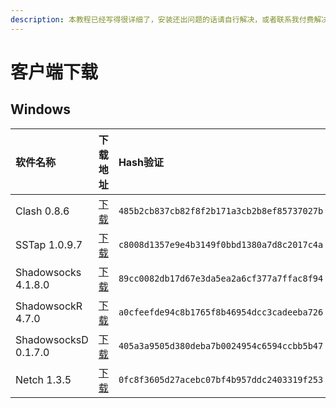 ```yaml
---
description: 本教程已经写得很详细了，安装还出问题的话请自行解决，或者联系我付费解决
---
```


# 客户端下载

## Windows

| 软件名称 | 下载地址 | Hash验证 |
| :--- | :--- | :--- |
| Clash 0.8.6 | [下载](https://order.iplcm.online/client-download/Clash-Windows.7z) | `485b2cb837cb82f8f2b171a3cb2b8ef85737027b` |
| SSTap 1.0.9.7 | [下载](https://order.iplcm.online/client-download/SSTap-beta-setup-1.0.9.7.exe.7z) | `c8008d1357e9e4b3149f0bbd1380a7d8c2017c4a` |
| Shadowsocks 4.1.8.0 | [下载](https://order.iplcm.online/client-download/ss-win.zip) | `89cc0082db17d67e3da5ea2a6cf377a7ffac8f94` |
| ShadowsockR 4.7.0 | [下载](https://order.iplcm.online/client-download/ssr.7z) | `a0cfeefde94c8b1765f8b46954dcc3cadeeba726` |
| ShadowsocksD 0.1.7.0 | [下载](https://order.iplcm.online/client-download/ssd-win.7z) | `405a3a9505d380deba7b0024954c6594ccbb5b47` |
| Netch 1.3.5 | [下载](https://order.iplcm.online/client-download/netch.7z) | `0fc8f3605d27acebc07bf4b957ddc2403319f253` |



